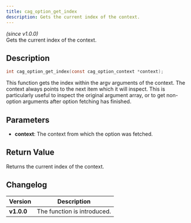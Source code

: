 ```yaml
---
title: cag_option_get_index
description: Gets the current index of the context.
---
```


_(since v1.0.0)_  
Gets the current index of the context.

## Description
```c
int cag_option_get_index(const cag_option_context *context);
```

This function gets the index within the argv arguments of the context. The
context always points to the next item which it will inspect. This is
particularly useful to inspect the original argument array, or to get
non-option arguments after option fetching has finished.
 
## Parameters
 * **context**: The context from which the option was fetched.

## Return Value
Returns the current index of the context.

## Changelog

| Version    | Description                                            |
|------------|--------------------------------------------------------|
| **v1.0.0** | The function is introduced.                            |
